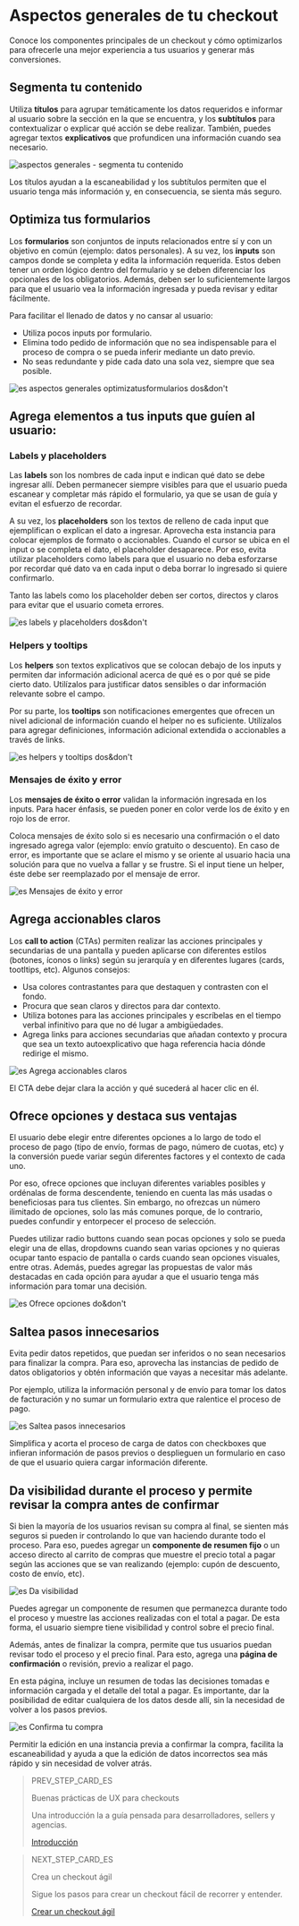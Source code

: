 # Aspectos generales de tu checkout

Conoce los componentes principales de un checkout y cómo optimizarlos para ofrecerle una mejor experiencia a tus usuarios y generar más conversiones.

## Segmenta tu contenido

Utiliza **títulos** para agrupar temáticamente los datos requeridos e informar al usuario sobre la sección en la que se encuentra, y los **subtítulos** para contextualizar o explicar qué acción se debe realizar. También, puedes agregar textos **explicativos** que profundicen una información cuando sea necesario. 

![aspectos generales - segmenta tu contenido](/images/best-practices-guide/EspAspectosGeneralesSegmentaTuContenido.png)

Los títulos ayudan a la escaneabilidad y los subtítulos permiten que el usuario tenga más información y, en consecuencia, se sienta más seguro.

## Optimiza tus formularios

Los **formularios** son conjuntos de inputs relacionados entre sí y con un objetivo en común (ejemplo: datos personales). A su vez, los **inputs** son campos donde se completa y edita la información requerida. Estos deben tener un orden lógico dentro del formulario y se deben diferenciar los opcionales de los obligatorios. Además, deben ser lo suficientemente largos para que el usuario vea la información ingresada y pueda revisar y editar fácilmente.

Para facilitar el llenado de datos y no cansar al usuario:

* Utiliza pocos inputs por formulario.
* Elimina todo pedido de información que no sea indispensable para el proceso de compra o se pueda inferir mediante un dato previo. 
* No seas redundante y pide cada dato una sola vez, siempre que sea posible.

![es aspectos generales optimizatusformularios dos&don't](/images/best-practices-guide/ESPAspectosGeneralesOptimizaTusFormulariosDoDont.png)

## Agrega elementos a tus inputs que guíen al usuario:

### Labels y placeholders

Las **labels** son los nombres de cada input e indican qué dato se debe ingresar allí. Deben permanecer siempre visibles para que el usuario pueda escanear y completar más rápido el formulario, ya que se usan de guía y evitan el esfuerzo de recordar. 

A su vez, los **placeholders** son los textos de relleno de cada input que ejemplifican o explican el dato a ingresar. Aprovecha esta instancia para colocar ejemplos de formato o accionables. Cuando el cursor se ubica en el input o se completa el dato, el placeholder desaparece. Por eso, evita utilizar placeholders como labels para que el usuario no deba esforzarse por recordar qué dato va en cada input o deba borrar lo ingresado si quiere confirmarlo.

Tanto las labels como los placeholder deben ser cortos, directos y claros para evitar que el usuario cometa errores. 

![es labels y placeholders dos&don't](/images/best-practices-guide/EspAspectosGeneralesLabelsPlaceholdersDoDont.png)

### Helpers y tooltips

Los **helpers** son textos explicativos que se colocan debajo de los inputs y permiten dar información adicional acerca de qué es o por qué se pide cierto dato. Utilízalos para justificar datos sensibles o dar información relevante sobre el campo.

Por su parte, los **tooltips** son notificaciones emergentes que ofrecen un nivel adicional de información cuando el helper no es suficiente. Utilízalos para agregar definiciones, información adicional extendida o accionables a través de links.

![es helpers y tooltips dos&don't](/images/best-practices-guide/EspAspectosGeneralesHelpersTooltip.png)

### Mensajes de éxito y error

Los **mensajes de éxito o error** validan la información ingresada en los inputs. Para hacer énfasis, se pueden poner en color verde los de éxito y en rojo los de error. 

Coloca mensajes de éxito solo si es necesario una confirmación o el dato ingresado agrega valor (ejemplo: envío gratuito o descuento). En caso de error, es importante que se aclare el mismo y se oriente al usuario hacia una solución para que no vuelva a fallar y se frustre. Si el input tiene un helper, éste debe ser reemplazado por el mensaje de error.

![es Mensajes de éxito y error](/images/best-practices-guide/EspAspectosGeneralesMsjErrorDoDont.png)

## Agrega accionables claros

Los **call to action** (CTAs) permiten realizar las acciones principales y secundarias de una pantalla y pueden aplicarse con diferentes estilos (botones, íconos o links) según su jerarquía y en diferentes lugares (cards, tootltips, etc). Algunos consejos:

* Usa colores contrastantes para que destaquen y contrasten con el fondo.
* Procura que sean claros y directos para dar contexto.
* Utiliza botones para las acciones principales y escríbelas en el tiempo verbal infinitivo para que no dé lugar a ambigüedades.
* Agrega links para acciones secundarias que añadan contexto y procura que sea un texto autoexplicativo que haga referencia hacia dónde redirige el mismo.

![es Agrega accionables claros](/images/best-practices-guide/EspAspectosGeneralesAccionablesClaros.png)

El CTA debe dejar clara la acción y qué sucederá al hacer clic en él.

## Ofrece opciones y destaca sus ventajas

El usuario debe elegir entre diferentes opciones a lo largo de todo el proceso de pago (tipo de envío, formas de pago, número de cuotas, etc) y la conversión puede variar según diferentes factores y el contexto de cada uno. 

Por eso, ofrece opciones que incluyan diferentes variables posibles y ordénalas de forma descendente, teniendo en cuenta las más usadas o beneficiosas para tus clientes. Sin embargo, no ofrezcas un número ilimitado de opciones, solo las más comunes porque, de lo contrario, puedes confundir y entorpecer el proceso de selección. 

Puedes utilizar radio buttons cuando sean pocas opciones y solo se pueda elegir una de ellas, dropdowns cuando sean varias opciones y no quieras ocupar tanto espacio de pantalla o cards cuando sean opciones visuales, entre otras. Además, puedes agregar las propuestas de valor más destacadas en cada opción para ayudar a que el usuario tenga más información para tomar una decisión.

![es Ofrece opciones do&don't](/images/best-practices-guide/EspAspectosGeneralesOfreceOpcionesDoDont.png)

## Saltea pasos innecesarios

Evita pedir datos repetidos, que puedan ser inferidos o no sean necesarios para finalizar la compra. Para eso, aprovecha las instancias de pedido de datos obligatorios y obtén información que vayas a necesitar más adelante.

Por ejemplo, utiliza la información personal y de envío para tomar los datos de facturación y no sumar un formulario extra que ralentice el proceso de pago.

![es Saltea pasos innecesarios](/images/best-practices-guide/EspAspectosGeneralesSalteaPasosInnecesarios.png)

Simplifica y acorta el proceso de carga de datos con checkboxes que infieran información de pasos previos o desplieguen un formulario en caso de que el usuario quiera cargar información diferente.

## Da visibilidad durante el proceso y permite revisar la compra antes de confirmar

Si bien la mayoría de los usuarios revisan su compra al final, se sienten más seguros si pueden ir controlando lo que van haciendo durante todo el proceso. Para eso, puedes agregar un **componente de resumen fijo** o un acceso directo al carrito de compras que muestre el precio total a pagar según las acciones que se van realizando (ejemplo: cupón de descuento, costo de envío, etc). 

![es Da visibilidad](/images/best-practices-guide/EspAspectosGeneralesVisibilidadDelProceso.gif)

Puedes agregar un componente de resumen que permanezca durante todo el proceso y muestre las acciones realizadas con el total a pagar. De esta forma, el usuario siempre tiene visibilidad y control sobre el precio final.

Además, antes de finalizar la compra, permite que tus usuarios puedan revisar todo el proceso y el precio final. Para esto, agrega una **página de confirmación** o revisión, previo a realizar el pago.

En esta página, incluye un resumen de todas las decisiones tomadas e información cargada y el detalle del total a pagar. Es importante, dar la posibilidad de editar cualquiera de los datos desde allí, sin la necesidad de volver a los pasos previos.

![es Confirma tu compra](/images/best-practices-guide/EspAspectosGeneralesConfirmaTuCompra.gif)

Permitir la edición en una instancia previa a confirmar la compra, facilita la escaneabilidad y ayuda a que la edición de datos incorrectos sea más rápido y sin necesidad de volver atrás.

> PREV_STEP_CARD_ES
>
> Buenas prácticas de UX para checkouts
>
> Una introducción la a guía pensada para desarrolladores, sellers y agencias.
>
> [Introducción](https://www.mercadopago[FAKER][URL][DOMAIN]/developers/es/guides/resources/best-practices-guide/introduction)

> NEXT_STEP_CARD_ES
>
> Crea un checkout ágil
>
> Sigue los pasos para crear un checkout fácil de recorrer y entender.
>
> [Crear un checkout ágil](https://www.mercadopago[FAKER][URL][DOMAIN]/developers/es/guides/resources/best-practices-guide/create-a-fast-checkout)
